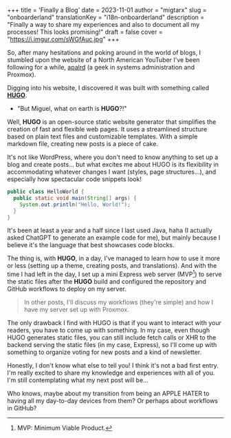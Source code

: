 +++
title = 'Finally a Blog'
date = 2023-11-01
author = "migtarx"
slug = "onboarderland"
translationKey = "i18n-onboarderland"
description = "Finally a way to share my experiences and also to document all my processes! This looks promising!"
draft = false
cover = "https://i.imgur.com/sWGfAuc.jpg"
+++

So, after many hesitations and poking around in the world of blogs, I stumbled upon the website of a North American YouTuber I've been following for a while, [apalrd](https://www.youtube.com/@apalrdsadventures) (a geek in systems administration and Proxmox).

Digging into his website, I discovered it was built with something called **[HUGO](https://gohugo.io/)**.
- "But Miguel, what on earth is **HUGO**?!"

Well, **HUGO** is an open-source static website generator that simplifies the creation of fast and flexible web pages. It uses a streamlined structure based on plain text files and customizable templates. With a simple markdown file, creating new posts is a piece of cake.

It's not like WordPress, where you don't need to know anything to set up a blog and create posts... but what excites me about HUGO is its flexibility in accommodating whatever changes I want (styles, page structures...), and especially how spectacular code snippets look!

```java
public class HelloWorld {
  public static void main(String[] args) {
    System.out.println("Hello, World!");
  }
}
```
It's been at least a year and a half since I last used Java, haha (I actually asked ChatGPT to generate an example code for me), but mainly because I believe it's the language that best showcases code blocks.

The thing is, with **HUGO**, in a day, I've managed to learn how to use it more or less (setting up a theme, creating posts, and translations). And with the time I had left in the day, I set up a mini Express web server (MVP[^1]) to serve the static files after the **HUGO** build and configured the repository and GitHub workflows to deploy on my server.

>In other posts, I'll discuss my workflows (they're simple) and how I have my server set up with Proxmox.

The only drawback I find with HUGO is that if you want to interact with your readers, you have to come up with something. In my case, even though HUGO generates static files, you can still include fetch calls or XHR to the backend serving the static files (in my case, Express), so I'll come up with something to organize voting for new posts and a kind of newsletter.

Honestly, I don't know what else to tell you! I think it's not a bad first entry. I'm really excited to share my knowledge and experiences with all of you. I'm still contemplating what my next post will be...

Who knows, maybe about my transition from being an APPLE HATER to having all my day-to-day devices from them? Or perhaps about workflows in GitHub?

> [^1]: MVP: Minimum Viable Product.